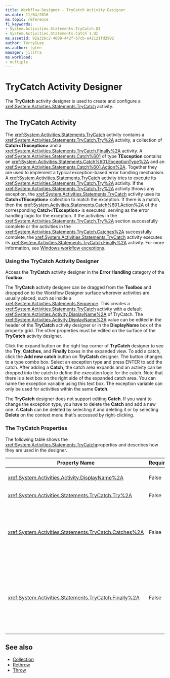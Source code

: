 ```yaml
---
title: Workflow Designer - TryCatch Activity Designer
ms.date: 11/04/2016
ms.topic: reference
f1_keywords:
- System.Activities.Statements.TryCatch.UI
- System.Activities.Statements.Catch`1.UI
ms.assetid: 02a326c2-4009-442f-b7cb-e42121fd2992
author: TerryGLee
ms.author: tglee
manager: jillfra
ms.workload:
- multiple
---
```

# TryCatch Activity Designer

The **TryCatch** activity designer is used to create and configure a <xref:System.Activities.Statements.TryCatch> activity.

## The TryCatch Activity
 The <xref:System.Activities.Statements.TryCatch> activity contains a <xref:System.Activities.Statements.TryCatch.Try%2A> activity, a collection of **Catch\<TException>** and a <xref:System.Activities.Statements.TryCatch.Finally%2A> activity. A <xref:System.Activities.Statements.Catch%601> of type **TException** contains an <xref:System.Activities.Statements.Catch%601.ExceptionType%2A> and an <xref:System.Activities.Statements.Catch%601.Action%2A>. Together they are used to implement a typical exception-based error handling mechanism. A <xref:System.Activities.Statements.TryCatch> activity tries to execute its <xref:System.Activities.Statements.TryCatch.Try%2A> activity. If the <xref:System.Activities.Statements.TryCatch.Try%2A> activity throws any exception, the <xref:System.Activities.Statements.TryCatch> activity uses its **Catch<TException\>** collection to match the exception. If there is a match, then the <xref:System.Activities.Statements.Catch%601.Action%2A> of the corresponding **Catch\<TException>** is executed, serving as the error handling logic for the exception. If the activities in the <xref:System.Activities.Statements.TryCatch.Try%2A> section successfully complete or the activities in the <xref:System.Activities.Statements.TryCatch.Catches%2A> successfully complete, the <xref:System.Activities.Statements.TryCatch> activity executes its <xref:System.Activities.Statements.TryCatch.Finally%2A> activity. For more information, see [Windows workflow exceptions](/dotnet/framework/windows-workflow-foundation/exceptions).

### Using the TryCatch Activity Designer

Access the **TryCatch** activity designer in the **Error Handling** category of the **Toolbox**.

The **TryCatch** activity designer can be dragged from the **Toolbox** and dropped on to the Workflow Designer surface wherever activities are usually placed, such as inside a <xref:System.Activities.Statements.Sequence>. This creates a <xref:System.Activities.Statements.TryCatch> activity with a default <xref:System.Activities.Activity.DisplayName%2A> of TryCatch. The <xref:System.Activities.Activity.DisplayName%2A> value can be edited in the header of the **TryCatch** activity designer or in the **DisplayName** box of the property grid. The other properties must be edited on the surface of the **TryCatch** activity designer.

Click the expand button on the right top corner of **TryCatch** designer to see the **Try**, **Catches**, and **Finally** boxes in the expanded view. To add a catch, click the **Add new catch** button on **TryCatch** designer. The button changes to a type combo box. Select an exception type and press ENTER to add the catch. After adding a **Catch**, the catch area expands and an activity can be dropped into the catch to define the execution logic for the catch. Note that there is a text box on the right side of the expanded catch area. You can name the exception variable using this text box. The exception variable can only be used for activities within the same **Catch**.

The **TryCatch** designer does not support editing **Catch**. If you want to change the exception type, you have to delete the **Catch** and add a new one. A **Catch** can be deleted by selecting it and deleting it or by selecting **Delete** on the context menu that's accessed by right-clicking.

### The TryCatch Properties

The following table shows the <xref:System.Activities.Statements.TryCatch>properties and describes how they are used in the designer.

|Property Name|Required|Usage|
|-|--------------|-|
|<xref:System.Activities.Activity.DisplayName%2A>|False|Specifies the optional friendly name of the <xref:System.Activities.Statements.TryCatch> activity. The default is TryCatch.|
|<xref:System.Activities.Statements.TryCatch.Try%2A>|False|The activity first executed when the <xref:System.Activities.Statements.TryCatch> executes.|
|<xref:System.Activities.Statements.TryCatch.Catches%2A>|False|The collection of **Catch** elements to be checked when the <xref:System.Activities.Statements.TryCatch.Try%2A> activity throws an exception.<br /><br /> You need at least add one activity in <xref:System.Activities.Statements.TryCatch.Catches%2A> or an activity in the <xref:System.Activities.Statements.TryCatch.Finally%2A> block.|
|<xref:System.Activities.Statements.TryCatch.Finally%2A>|False|The activity to be executed when the <xref:System.Activities.Statements.TryCatch.Try%2A> and any necessary activities in the <xref:System.Activities.Statements.TryCatch.Catches%2A> collection complete execution.<br /><br /> You need at least add one activity in <xref:System.Activities.Statements.TryCatch.Catches%2A> or an activity in the <xref:System.Activities.Statements.TryCatch.Finally%2A> block.|

## See also

- [Collection](../workflow-designer/collection-activity-designers.md)
- [Rethrow](../workflow-designer/rethrow-activity-designer.md)
- [Throw](../workflow-designer/throw-activity-designer.md)

